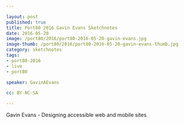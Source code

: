 ```yaml
---

layout: post
published: true
title: Port80 2016 Gavin Evans Sketchnotes
date: 2016-05-20
image: /port80/2016/port80-2016-05-20-gavin-evans.jpg
image-thumb: /port80/2016/port80-2016-05-20-gavin-evans-thumb.jpg
category: sketchnotes
tags:
- port80-2016
- live
- port80

speaker: GavinAEvans

cc: BY-NC-SA

---
```


Gavin Evans - Designing accessible web and mobile sites

